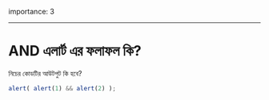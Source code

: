 importance: 3

---

# AND এলার্ট এর ফলাফল কি?

নিচের কোডটির আউটপুট কি হবে?

```js
alert( alert(1) && alert(2) );
```

